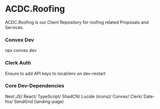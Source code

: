 # ACDC.Roofing
ACDC.Roofing is our Client Repository for roofing related Proposals and Services. 
<br>

### Convex Dev
npx convex dev
<br>

### Clerk Auth 
Ensure to add API keys to local/env on dev-restart 
<br>

### Core Dev-Dependencies 
Next.JS/ React/ TypeScript/ ShadCN/ Lucide (icons)/ Convex/ Clerk/ Date-fns/ SendGrid (landing-page)